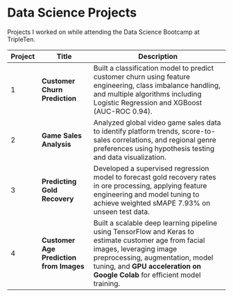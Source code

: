 # Data Science Projects

Projects I worked on while attending the Data Science Bootcamp at TripleTen.

| Project | Title | Description |
|---------|-------|-------------|
| 1 | **Customer Churn Prediction** | Built a classification model to predict customer churn using feature engineering, class imbalance handling, and multiple algorithms including Logistic Regression and XGBoost (AUC-ROC 0.94). |
| 2 | **Game Sales Analysis** | Analyzed global video game sales data to identify platform trends, score-to-sales correlations, and regional genre preferences using hypothesis testing and data visualization. |
| 3 | **Predicting Gold Recovery** | Developed a supervised regression model to forecast gold recovery rates in ore processing, applying feature engineering and model tuning to achieve weighted sMAPE 7.93% on unseen test data. |
| 4 | **Customer Age Prediction from Images** | Built a scalable deep learning pipeline using TensorFlow and Keras to estimate customer age from facial images, leveraging image preprocessing, augmentation, model tuning, and **GPU acceleration on Google Colab** for efficient model training. |

